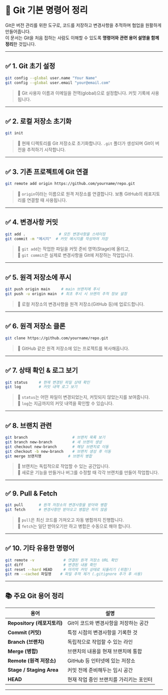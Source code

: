 
# 🐙 Git 기본 명령어 정리

Git은 버전 관리를 위한 도구로, 코드를 저장하고 변경사항을 추적하며 협업을 원활하게 만들어줍니다.  
이 문서는 Git을 처음 접하는 사람도 이해할 수 있도록 **명령어와 관련 용어 설명을 함께 정리**한 것입니다.

---

## ✅ 1. Git 초기 설정

```bash
git config --global user.name "Your Name"
git config --global user.email "your@email.com"
```

> 🔹 Git 사용자 이름과 이메일을 전역(global)으로 설정합니다. 커밋 기록에 사용됩니다.

---

## ✅ 2. 로컬 저장소 초기화

```bash
git init
```

> 🔹 현재 디렉토리를 Git 저장소로 초기화합니다. `.git` 폴더가 생성되며 Git이 버전을 추적하기 시작합니다.

---

## ✅ 3. 기존 프로젝트에 Git 연결

```bash
git remote add origin https://github.com/yourname/repo.git
```

> 🔹 `origin`이라는 이름으로 원격 저장소를 연결합니다. 보통 GitHub의 레포지토리를 연결할 때 사용됩니다.

---

## ✅ 4. 변경사항 커밋

```bash
git add .               # 모든 변경사항을 스테이징
git commit -m "메시지"  # 커밋 메시지를 작성하여 저장
```

> 🔹 `git add`는 작업한 파일을 커밋 준비 영역(Stage)에 올리고,  
> 🔹 `git commit`은 실제로 변경사항을 Git에 저장하는 작업입니다.

---

## ✅ 5. 원격 저장소에 푸시

```bash
git push origin main     # main 브랜치에 푸시
git push -u origin main  # 최초 푸시 시 브랜치 추적 정보 설정
```

> 🔹 로컬 저장소의 변경사항을 원격 저장소(GitHub 등)에 업로드합니다.

---

## ✅ 6. 원격 저장소 클론

```bash
git clone https://github.com/yourname/repo.git
```

> 🔹 GitHub 같은 원격 저장소에 있는 프로젝트를 복사해옵니다.

---

## ✅ 7. 상태 확인 & 로그 보기

```bash
git status     # 현재 변경된 파일 상태 확인
git log        # 커밋 내역 로그 보기
```

> 🔹 `status`는 어떤 파일이 변경되었는지, 커밋되지 않았는지를 보여줍니다.  
> 🔹 `log`는 지금까지의 커밋 내역을 확인할 수 있습니다.

---

## ✅ 8. 브랜치 관련

```bash
git branch                    # 브랜치 목록 보기
git branch new-branch         # 새 브랜치 생성
git checkout new-branch       # 해당 브랜치로 이동
git checkout -b new-branch    # 브랜치 생성 후 이동
git merge 브랜치명            # 브랜치 병합
```

> 🔹 브랜치는 독립적으로 작업할 수 있는 공간입니다.  
> 🔹 새로운 기능을 만들거나 버그를 수정할 때 각각 브랜치를 만들어 작업합니다.

---

## ✅ 9. Pull & Fetch

```bash
git pull       # 원격 저장소의 변경사항을 받아와 병합
git fetch      # 변경사항만 받아오고 병합은 하지 않음
```

> 🔹 `pull`은 최신 코드를 가져오고 자동 병합까지 진행합니다.  
> 🔹 `fetch`는 일단 받아오기만 하고 병합은 수동으로 해야 합니다.

---

## ✅ 10. 기타 유용한 명령어

```bash
git remote -v             # 연결된 원격 저장소 URL 확인
git diff                  # 변경된 내용 확인
git reset --hard HEAD     # 마지막 커밋 상태로 되돌리기 (위험!)
git rm --cached 파일명    # 파일 추적 제거 (.gitignore 추가 후 사용)
```

---

## 📚 주요 Git 용어 정리

| 용어 | 설명 |
|------|------|
| **Repository (레포지토리)** | Git이 코드와 변경사항을 저장하는 공간 |
| **Commit (커밋)** | 특정 시점의 변경사항을 기록한 것 |
| **Branch (브랜치)** | 독립적으로 작업할 수 있는 라인 |
| **Merge (병합)** | 브랜치의 내용을 현재 브랜치에 통합 |
| **Remote (원격 저장소)** | GitHub 등 인터넷에 있는 저장소 |
| **Stage / Staging Area** | 커밋 전에 준비해두는 임시 공간 |
| **HEAD** | 현재 작업 중인 브랜치를 가리키는 포인터 |

---

